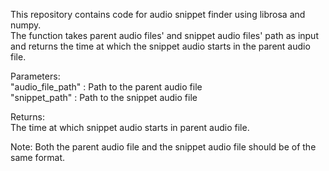 This repository contains code for audio snippet finder using librosa and numpy.<br>
The function takes parent audio files' and snippet audio files' path as input and returns the time at which the snippet audio starts in the parent audio file. 

Parameters:<br>
  "audio_file_path" : Path to the parent audio file<br>
  "snippet_path" : Path to the snippet audio file

Returns:<br>
  The time at which snippet audio starts in parent audio file.<br>

Note: Both the parent audio file and the snippet audio file should be of the same format.

